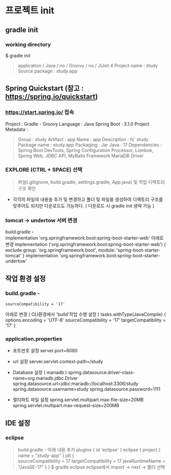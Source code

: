 # 프로젝트 init

## gradle init
### working directory
$ gradle init
> application / Java / no / Groovy / no / JUnit 4
> Project name : study
> Source package : study.app

## Spring Quickstart (참고 : https://spring.io/quickstart)
### https://start.spring.io/ 접속

Project : Gradle - Groovy
Language : Java
Spring Boot : 3.1.0
Project Metadata :
> Group : study
> Artifact : app
> Name : app
> Description : fs' study
> Package name : study.app
> Packaging : Jar
> Java : 17
Dependencies : 
> Spring Boot DevTools,
> Spring Configuration Processor,
> Lombok,
> Spring Web,
> JDBC API,
> MyBatis Framework
> MariaDB Driver
	
### EXPLORE (CTRL + SPACE) 선택
> 파일(.gitignore, build.gradle, settings.gradle, App.java) 및 
> 작업 디렉토리 구조 확인
- 각각의 파일의 내용을 추가 및 변경하고 폴더 및 파일을 생성하여 디렉토리 구조를 맞추어도 되지만 다운로드도 가능하다. ( 다운로드 시 gradle init 생략 가능 )

### tomcat -> undertow 서버 변경
build.gradle -  
	implementation 'org.springframework.boot:spring-boot-starter-web'
아래로 변경
  	implementation ('org.springframework.boot:spring-boot-starter-web') {
    	exclude group: 'org.springframework.boot', module: 'spring-boot-starter-tomcat'
  	}
	implementation 'org.springframework.boot:spring-boot-starter-undertow'

## 작업 환경 설정
### build.gradle -
	sourceCompatibility = '17'
아래로 변경 ( CLI환경에서 'build'작업 수행 설정 )
	tasks.withType(JavaCompile) {
    	options.encoding = 'UTF-8' 
    	sourceCompatibility = '17'
    	targetCompatibility = '17'
	}
### application.properties
- 포트번호 설정
	server.port=8080
 - url 설정
	server.servlet.context-path=/study

- Database 설정 ( mariadb )
	spring.datasource.driver-class-name=org.mariadb.jdbc.Driver
	spring.datasource.url=jdbc:mariadb://localhost:3306/study
	spring.datasource.username=study
	spring.datasource.password=1111

- 멀티파트 파일 설정
	spring.servlet.multipart.max-file-size=20MB
	spring.servlet.multipart.max-request-size=200MB
	

## IDE 설정
### eclipse 
> build.gradle -
> 아래 내용 추가
	plugins {
		id 'eclipse'
	}
	eclipse {
	    	project {
      		  name = "study-app"
    		}
    		jdt {  
    	  	sourceCompatibility = 17
    	  	targetCompatibility = 17
    	  	javaRuntimeName = "JavaSE-17"
    		}
	}
> $ gradle eclipse
> eclipse에서 import -> next -> 폴더 선택
